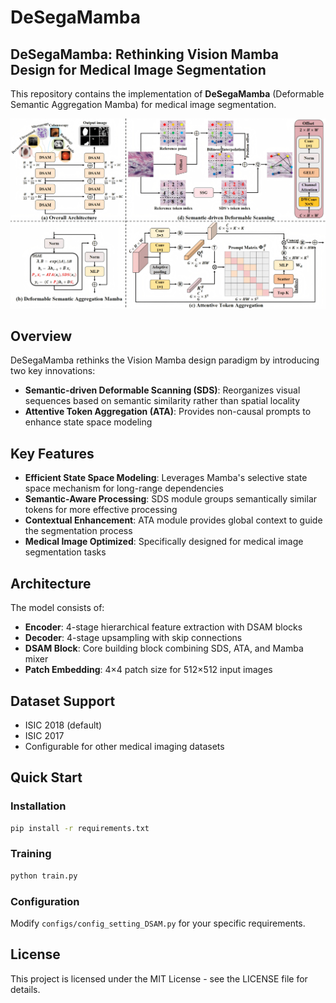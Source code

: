 # DeSegaMamba

## DeSegaMamba: Rethinking Vision Mamba Design for Medical Image Segmentation

This repository contains the implementation of **DeSegaMamba** (Deformable Semantic Aggregation Mamba) for medical image segmentation.

![DeSegaMamba Architecture](./images/352a6bd276e8cef1699b7a4decf01cd2.png)

## Overview

DeSegaMamba rethinks the Vision Mamba design paradigm by introducing two key innovations:

- **Semantic-driven Deformable Scanning (SDS)**: Reorganizes visual sequences based on semantic similarity rather than spatial locality
- **Attentive Token Aggregation (ATA)**: Provides non-causal prompts to enhance state space modeling

## Key Features

- **Efficient State Space Modeling**: Leverages Mamba's selective state space mechanism for long-range dependencies
- **Semantic-Aware Processing**: SDS module groups semantically similar tokens for more effective processing
- **Contextual Enhancement**: ATA module provides global context to guide the segmentation process
- **Medical Image Optimized**: Specifically designed for medical image segmentation tasks

## Architecture

The model consists of:
- **Encoder**: 4-stage hierarchical feature extraction with DSAM blocks
- **Decoder**: 4-stage upsampling with skip connections
- **DSAM Block**: Core building block combining SDS, ATA, and Mamba mixer
- **Patch Embedding**: 4×4 patch size for 512×512 input images

## Dataset Support

- ISIC 2018 (default)
- ISIC 2017
- Configurable for other medical imaging datasets

## Quick Start

### Installation
```bash
pip install -r requirements.txt
```

### Training
```bash
python train.py
```

### Configuration
Modify `configs/config_setting_DSAM.py` for your specific requirements.

## License

This project is licensed under the MIT License - see the LICENSE file for details.